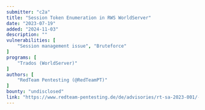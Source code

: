 ```yaml
---
submitter: "c2a"
title: "Session Token Enumeration in RWS WorldServer"
date: "2023-07-19"
added: "2024-11-03"
description: ""
vulnerabilities: [
    "Session management issue", "Bruteforce"
]
programs: [
    "Trados (WorldServer)"
]
authors: [
    "RedTeam Pentesting (@RedTeamPT)"
]
bounty: "undisclosed"
link: "https://www.redteam-pentesting.de/de/advisories/rt-sa-2023-001/-session-token-enumeration-in-rws-worldserver"
---
```




